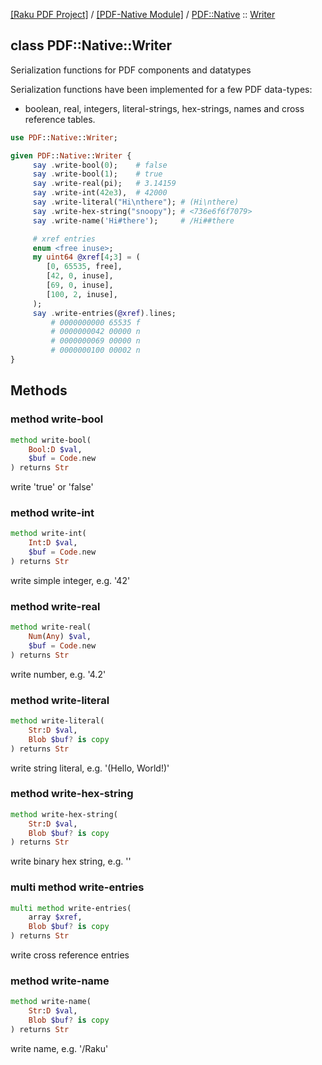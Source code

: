 [[Raku PDF Project]](https://pdf-raku.github.io)
 / [[PDF-Native Module]](https://pdf-raku.github.io/PDF-Native-raku)
 / [PDF::Native](https://pdf-raku.github.io/PDF-Native-raku/PDF/Native)
 :: [Writer](https://pdf-raku.github.io/PDF-Native-raku/PDF/Native/Writer)

class PDF::Native::Writer
-------------------------

Serialization functions for PDF components and datatypes

Serialization functions have been implemented for a few PDF data-types:

- boolean, real, integers, literal-strings, hex-strings, names and cross reference tables.

```raku
use PDF::Native::Writer;

given PDF::Native::Writer {
     say .write-bool(0);    # false
     say .write-bool(1);    # true
     say .write-real(pi);   # 3.14159
     say .write-int(42e3),  # 42000
     say .write-literal("Hi\nthere"); # (Hi\nthere)
     say .write-hex-string("snoopy"); # <736e6f6f7079>
     say .write-name('Hi#there');     # /Hi##there

     # xref entries
     enum <free inuse>;
     my uint64 @xref[4;3] = (
        [0, 65535, free],
        [42, 0, inuse],
        [69, 0, inuse],
        [100, 2, inuse],
     );
     say .write-entries(@xref).lines;
         # 0000000000 65535 f 
         # 0000000042 00000 n 
         # 0000000069 00000 n 
         # 0000000100 00002 n
}
```

Methods
-------

### method write-bool

```raku
method write-bool(
    Bool:D $val,
    $buf = Code.new
) returns Str
```

write 'true' or 'false'

### method write-int

```raku
method write-int(
    Int:D $val,
    $buf = Code.new
) returns Str
```

write simple integer, e.g. '42'

### method write-real

```raku
method write-real(
    Num(Any) $val,
    $buf = Code.new
) returns Str
```

write number, e.g. '4.2'

### method write-literal

```raku
method write-literal(
    Str:D $val,
    Blob $buf? is copy
) returns Str
```

write string literal, e.g. '(Hello, World!)'

### method write-hex-string

```raku
method write-hex-string(
    Str:D $val,
    Blob $buf? is copy
) returns Str
```

write binary hex string, e.g. '<deadbeef>'

### multi method write-entries

```raku
multi method write-entries(
    array $xref,
    Blob $buf? is copy
) returns Str
```

write cross reference entries

### method write-name

```raku
method write-name(
    Str:D $val,
    Blob $buf? is copy
) returns Str
```

write name, e.g. '/Raku'

